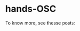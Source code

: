 # hands-OSC

To know more, see thesse posts:

[](https://blog.linalopes.info/pulleying-my-heart-over-the-network-with-osc/)
[](https://blog.linalopes.info/halloween-in-motion-understanding-motors-in-creative-technology/)
